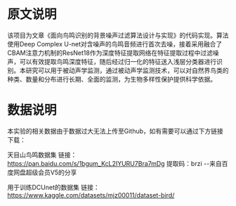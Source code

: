 # 原文说明

该项目为文章《面向鸟鸣识别的背景噪声过滤算法设计与实现》的代码实现。算法使用Deep Complex U-net对含噪声的鸟鸣音频进行首次去噪，接着采用融合了CBAM注意力机制的ResNet18作为深度特征提取网络在特征提取过程中过滤噪声，可以有效提取鸟鸣深度特征，随后经过归一化的特征送入浅层分类器进行识别。本研究可以用于被动声学监测，通过被动声学监测技术，可以对自然界鸟类的种类、数量和分布进行长期、全面的监测，为生物多样性保护提供科学依据。

# 数据说明

本实验的相关数据由于数据过大无法上传至Github，如有需要可以通过下方链接下载：

天目山鸟鸣数据集
链接：https://pan.baidu.com/s/1bgum_KcL2IYURU7Bra7mDg 
提取码：brzi 
--来自百度网盘超级会员V5的分享

用于训练DCUnet的数据集
链接：https://www.kaggle.com/datasets/mjz00011/dataset-bird/
